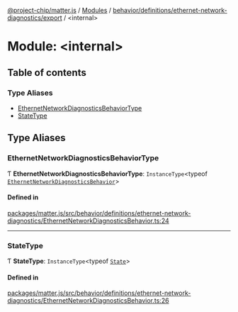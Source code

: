 [@project-chip/matter.js](../README.md) / [Modules](../modules.md) / [behavior/definitions/ethernet-network-diagnostics/export](behavior_definitions_ethernet_network_diagnostics_export.md) / \<internal\>

# Module: \<internal\>

## Table of contents

### Type Aliases

- [EthernetNetworkDiagnosticsBehaviorType](behavior_definitions_ethernet_network_diagnostics_export._internal_.md#ethernetnetworkdiagnosticsbehaviortype)
- [StateType](behavior_definitions_ethernet_network_diagnostics_export._internal_.md#statetype)

## Type Aliases

### EthernetNetworkDiagnosticsBehaviorType

Ƭ **EthernetNetworkDiagnosticsBehaviorType**: `InstanceType`\<typeof [`EthernetNetworkDiagnosticsBehavior`](behavior_definitions_ethernet_network_diagnostics_export.md#ethernetnetworkdiagnosticsbehavior)\>

#### Defined in

[packages/matter.js/src/behavior/definitions/ethernet-network-diagnostics/EthernetNetworkDiagnosticsBehavior.ts:24](https://github.com/project-chip/matter.js/blob/558e12c94a201592c28c7bc0743705360b3e5ca6/packages/matter.js/src/behavior/definitions/ethernet-network-diagnostics/EthernetNetworkDiagnosticsBehavior.ts#L24)

___

### StateType

Ƭ **StateType**: `InstanceType`\<typeof [`State`](../classes/behavior_definitions_ethernet_network_diagnostics_export.EthernetNetworkDiagnosticsServer.md#state-1)\>

#### Defined in

[packages/matter.js/src/behavior/definitions/ethernet-network-diagnostics/EthernetNetworkDiagnosticsBehavior.ts:26](https://github.com/project-chip/matter.js/blob/558e12c94a201592c28c7bc0743705360b3e5ca6/packages/matter.js/src/behavior/definitions/ethernet-network-diagnostics/EthernetNetworkDiagnosticsBehavior.ts#L26)
